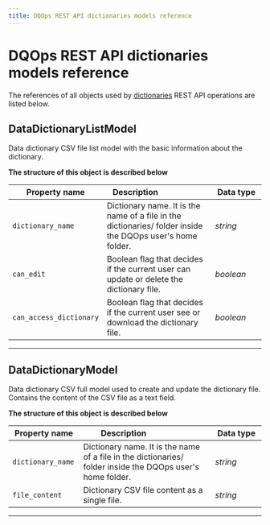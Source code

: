 ```yaml
---
title: DQOps REST API dictionaries models reference
---
```

# DQOps REST API dictionaries models reference
The references of all objects used by [dictionaries](../operations/dictionaries.md) REST API operations are listed below.


## DataDictionaryListModel
Data dictionary CSV file list model with the basic information about the dictionary.


**The structure of this object is described below**


|&nbsp;Property&nbsp;name&nbsp;|&nbsp;Description&nbsp;&nbsp;&nbsp;&nbsp;&nbsp;&nbsp;&nbsp;&nbsp;&nbsp;&nbsp;&nbsp;&nbsp;&nbsp;&nbsp;&nbsp;&nbsp;&nbsp;&nbsp;&nbsp;&nbsp;&nbsp;|&nbsp;Data&nbsp;type&nbsp;|
|---------------|---------------------------------|-----------|
|<span class="no-wrap-code">`dictionary_name`</span>|Dictionary name. It is the name of a file in the dictionaries/ folder inside the DQOps user's home folder.|*string*|
|<span class="no-wrap-code">`can_edit`</span>|Boolean flag that decides if the current user can update or delete the dictionary file.|*boolean*|
|<span class="no-wrap-code">`can_access_dictionary`</span>|Boolean flag that decides if the current user see or download the dictionary file.|*boolean*|


___

## DataDictionaryModel
Data dictionary CSV full model used to create and update the dictionary file. Contains the content of the CSV file as a text field.


**The structure of this object is described below**


|&nbsp;Property&nbsp;name&nbsp;|&nbsp;Description&nbsp;&nbsp;&nbsp;&nbsp;&nbsp;&nbsp;&nbsp;&nbsp;&nbsp;&nbsp;&nbsp;&nbsp;&nbsp;&nbsp;&nbsp;&nbsp;&nbsp;&nbsp;&nbsp;&nbsp;&nbsp;|&nbsp;Data&nbsp;type&nbsp;|
|---------------|---------------------------------|-----------|
|<span class="no-wrap-code">`dictionary_name`</span>|Dictionary name. It is the name of a file in the dictionaries/ folder inside the DQOps user's home folder.|*string*|
|<span class="no-wrap-code">`file_content`</span>|Dictionary CSV file content as a single file.|*string*|


___

